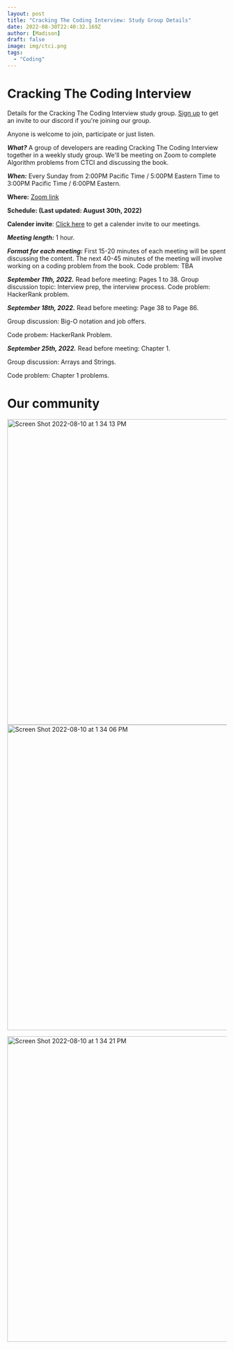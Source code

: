 ```yaml
---
layout: post
title: "Cracking The Coding Interview: Study Group Details"
date: 2022-08-30T22:40:32.169Z
author: [Madison]
draft: false
image: img/ctci.png
tags:
  - "Coding"
---
```


# Cracking The Coding Interview 

Details for the Cracking The Coding Interview study group. [Sign up](https://madisonkanna.us14.list-manage.com/subscribe/post?u=323fd92759e9e0b8d4083d008&id=033dfeb98f) to get an invite to our discord if you're joining our group.

Anyone is welcome to join, participate or just listen. 

***What?*** A group of developers are reading Cracking The Coding Interview together in a weekly study group. We'll be meeting on Zoom to complete Algorithm problems from CTCI and discussing the book. 

***When:*** Every Sunday from 2:00PM Pacific Time / 5:00PM Eastern Time to 3:00PM Pacific Time / 6:00PM Eastern.

**Where:**  [Zoom link ](https://us06web.zoom.us/j/86373081033?pwd=YnUyelJlaTZkV1hKOGlmeGphYVQwZz09)

**Schedule: (Last updated: August 30th, 2022)**

**Calender invite**: [Click here](https://calendar.google.com/event?action=TEMPLATE&tmeid=N2I1c25oYzUzaWl1NjExY2xmYWlpMHNha2NfMjAyMjA4MTRUMjEwMDAwWiBzb3ZiaTV2dTlvNG5qcTlkbmRiM2lsbzg0NEBn&tmsrc=sovbi5vu9o4njq9dndb3ilo844%40group.calendar.google.com&scp=ALL) to get a calender invite to our meetings.

***Meeting length:*** 1 hour.

***Format for each meeting:*** 
First 15-20 minutes of each meeting will be spent discussing the content. The next 40-45 minutes of the meeting will involve working on a coding problem from the book.
Code problem: TBA

***September 11th, 2022.*** 
Read before meeting: Pages 1 to 38.
Group discussion topic: Interview prep, the interview process.
Code problem: HackerRank problem. 

***September 18th, 2022.*** 
Read before meeting: 
Page 38 to Page 86. 

Group discussion: 
Big-O notation and job offers.

Code probem: 
HackerRank Problem.

***September 25th, 2022.*** 
Read before meeting: 
Chapter 1.

Group discussion: 
Arrays and Strings.

Code problem: 
Chapter 1 problems.


# Our community 
<img width="700" alt="Screen Shot 2022-08-10 at 1 34 13 PM" src="https://user-images.githubusercontent.com/16752875/184015179-477301a1-36f0-4576-9e52-b0eb7e0cc825.png"><img width="700" alt="Screen Shot 2022-08-10 at 1 34 06 PM" src="https://user-images.githubusercontent.com/16752875/184015187-63d064b9-e3f2-4176-b813-df6198fa36b6.png">


<img width="700" alt="Screen Shot 2022-08-10 at 1 34 21 PM" src="https://user-images.githubusercontent.com/16752875/184015130-da4c20e3-8cdc-4422-b048-11676d65d30c.png">



